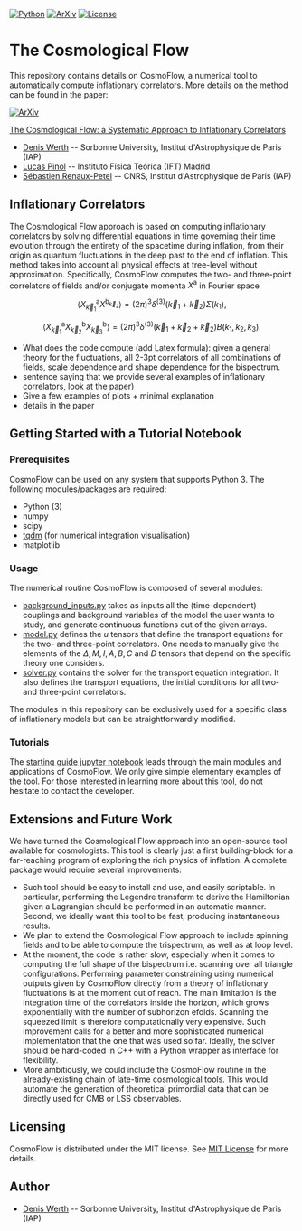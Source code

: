 [![Python](https://img.shields.io/badge/python-3.8.2-blue.svg)](https://python.org)
[![ArXiv](https://img.shields.io/badge/arXiv-2210...-yellowgreen.svg)](https://google.com)
[![License](https://img.shields.io/badge/License-MIT-blue.svg)](https://choosealicense.com/licenses/mit/)


# The Cosmological Flow

This repository contains details on CosmoFlow, a numerical tool to automatically compute inflationary correlators. More details on the method can be found in the paper:

[![ArXiv](https://img.shields.io/badge/arXiv-2210...-yellowgreen.svg)](https://google.com)

[The Cosmological Flow: a Systematic Approach to Inflationary Correlators](https://google.com)

* [Denis Werth](mailto:werth@iap.fr) -- Sorbonne University, Institut d'Astrophysique de Paris (IAP)
* [Lucas Pinol](mailto:pinol@iap.fr) -- Instituto Física Teórica (IFT) Madrid
* [Sébastien Renaux-Petel](mailto:petel@iap.fr) -- CNRS, Institut d'Astrophysique de Paris (IAP)

## Inflationary Correlators

The Cosmological Flow approach is based on computing inflationary correlators by solving differential equations in time governing their time evolution through the entirety of the spacetime during inflation, from their origin as quantum fluctuations in the deep past to the end of inflation. This method takes into account all physical effects at tree-level without approximation. Specifically, CosmoFlow computes the two- and three-point correlators of fields and/or conjugate momenta $X^{\mathsf{a}}$ in Fourier space

$$
\langle X^{\mathsf{a}}_{\vec{k}_1} X^{\mathsf{b}_{\vec{k}_2}}\rangle = (2\pi)^3 \delta^{(3)}(\vec{k}_1 + \vec{k}_2) \Sigma(k_1),
$$

$$
\langle X^{\mathsf{a}}_{\vec{k}_1} X^{\mathsf{b}}_{\vec{k}_2} X^{\mathsf{b}}_{\vec{k}_3}\rangle = (2\pi)^3 \delta^{(3)}(\vec{k}_1 + \vec{k}_2+ \vec{k}_2) B(k_1, k_2, k_3).
$$

* What does the code compute (add Latex formula): given a general theory for the fluctuations, all 2-3pt correlators of all combinations of fields, scale dependence and shape dependence for the bispectrum.
* sentence saying that we provide several examples of inflationary correlators, look at the paper)
* Give a few examples of plots + minimal explanation
* details in the paper

## Getting Started with a Tutorial Notebook

### Prerequisites

CosmoFlow can be used on any system that supports Python 3. The following modules/packages are required:

* Python (3)
* numpy
* scipy
* [tqdm](https://tqdm.github.io/) (for numerical integration visualisation)
* matplotlib

### Usage

The numerical routine CosmoFlow is composed of several modules:

* [background_inputs.py](https://github.com/deniswerth/CosmoFlow/blob/main/CosmoFlow/background_inputs.py) takes as inputs all the (time-dependent) couplings and background variables of the model the user wants to study, and generate continuous functions out of the given arrays.
* [model.py](https://github.com/deniswerth/CosmoFlow/blob/main/CosmoFlow/model.py) defines the $`u`$ tensors that define the transport equations for the two- and three-point correlators. One needs to manually give the elements of the $`\Delta, M, I, A, B, C`$ and $`D`$ tensors that depend on the specific theory one considers.
* [solver.py](https://github.com/deniswerth/CosmoFlow/blob/main/CosmoFlow/solver.py) contains the solver for the transport equation integration. It also defines the transport equations, the initial conditions for all two- and three-point correlators.

The modules in this repository can be exclusively used for a specific class of inflationary models but can be straightforwardly modified.

### Tutorials

The [starting guide jupyter notebook](https://github.com/deniswerth/CosmoFlow/blob/main/CosmoFlow/Tutorials.ipynb) leads through the main modules and applications of CosmoFlow. We only give simple elementary examples of the tool. For those interested in learning more about this tool, do not hesitate to contact the developer.

## Extensions and Future Work

We have turned the Cosmological Flow approach into an open-source tool available for cosmologists. This tool is clearly just a first building-block for a far-reaching program of exploring the rich physics of inflation. A complete package would require several improvements: 

* Such tool should be easy to install and use, and easily scriptable. In particular, performing the Legendre transform to derive the Hamiltonian given a Lagrangian should be performed in an automatic manner. Second, we ideally want this tool to be fast, producing instantaneous results. 
* We plan to extend the Cosmological Flow approach to include spinning fields and to be able to compute the trispectrum, as well as at loop level.
* At the moment, the code is rather slow, especially when it comes to computing the full shape of the bispectrum i.e. scanning over all triangle configurations. Performing parameter constraining using numerical outputs given by CosmoFlow directly from a theory of inflationary fluctuations is at the moment out of reach. The main limitation is the integration time of the correlators inside the horizon, which grows exponentially with the number of subhorizon efolds. Scanning the squeezed limit is therefore computationally very expensive. Such improvement calls for a better and more sophisticated numerical implementation that the one that was used so far. Ideally, the solver should be hard-coded in C++ with a Python wrapper as interface for flexibility.
* More ambitiously, we could include the CosmoFlow routine in the already-existing chain of late-time cosmological tools. This would automate the generation of theoretical primordial data that can be directly used for CMB or LSS observables.

## Licensing 

CosmoFlow is distributed under the MIT license. See [MIT License](https://en.wikipedia.org/wiki/MIT_License) for more details.

## Author

* [Denis Werth](mailto:werth@iap.fr) -- Sorbonne University, Institut d'Astrophysique de Paris (IAP)

